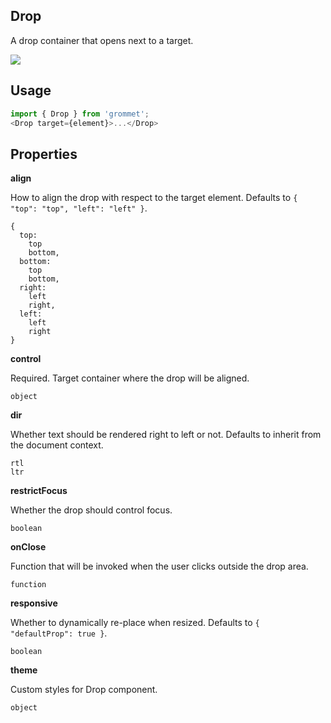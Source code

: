 ## Drop
A drop container that opens next to a target.

[![](https://codesandbox.io/static/img/play-codesandbox.svg)](https://codesandbox.io/s/github/grommet/grommet-site?initialpath=drop&amp;module=%2Fscreens%2FDrop.js)
## Usage

```javascript
import { Drop } from 'grommet';
<Drop target={element}>...</Drop>
```

## Properties

**align**

How to align the drop with respect to the target element. Defaults to `{
  "top": "top",
  "left": "left"
}`.

```
{
  top: 
    top
    bottom,
  bottom: 
    top
    bottom,
  right: 
    left
    right,
  left: 
    left
    right
}
```

**control**

Required. Target container where the drop will be aligned.

```
object
```

**dir**

Whether text should be rendered right to left or not. Defaults to
      inherit from the document context.

```
rtl
ltr
```

**restrictFocus**

Whether the drop should control focus.

```
boolean
```

**onClose**

Function that will be invoked when the user clicks outside the drop area.

```
function
```

**responsive**

Whether to dynamically re-place when resized. Defaults to `{
  "defaultProp": true
}`.

```
boolean
```

**theme**

Custom styles for Drop component.

```
object
```
  
